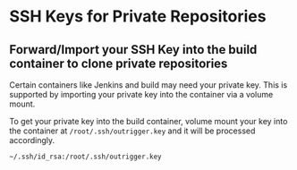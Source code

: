 # SSH Keys for Private Repositories

## Forward/Import your SSH Key into the build container to clone private repositories

Certain containers like Jenkins and build may need your private key. This is supported by importing your 
private key into the container via a volume mount.  

To get your private key into the build container, volume mount your key into the container at `/root/.ssh/outrigger.key` 
and it will be processed accordingly.

`~/.ssh/id_rsa:/root/.ssh/outrigger.key`
